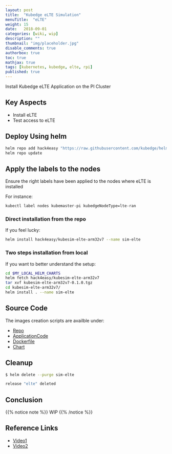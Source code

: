```yaml
---
layout: post
title:  "Kubedge eLTE Simulation"
menuTitle:  "eLTE"
weight: 15
date:   2018-09-01
categories: [wiki, wip]
description: ""
thumbnail: "img/placeholder.jpg"
disable_comments: true
authorbox: true
toc: true
mathjax: true
tags: [kubernetes, kubedge, elte, rpi]
published: true
---
```


Install Kubedge eLTE Application on the PI Cluster

<!--more-->

## Key Aspects

- Install eLTE
- Test access to eLTE

## Deploy Using helm

```bash
helm repo add hack4easy "https://raw.githubusercontent.com/kubedge/helmrepos/arm32v7/hack4easy"
helm repo update
```

## Apply the labels to the nodes

Ensure the right labels have been applied to the nodes where eLTE is installed

For instance:

```bash
kubectl label nodes kubemaster-pi kubedgeNodeType=lte-ran
```

### Direct installation from the repo

If you feel lucky:

```bash
helm install hack4easy/kubesim-elte-arm32v7 --name sim-elte
```

### Two steps installation from local

If you want to better understand the setup:

```bash
cd $MY_LOCAL_HELM_CHARTS
helm fetch hack4easy/kubesim-elte-arm32v7
tar xvf kubesim-elte-arm32v7-0.1.0.tgz
cd kubesim-elte-arm32v7/
helm install . --name sim-elte
```
## Source Code

The images creation scripts are availble under:

- [Repo](https://github.com/kubedge/kubesim_elte)
- [ApplicationCode](https://github.com/kubedge/kubesim_elte/tree/arm32v7/kubesim_elte)
- [Dockerfile](https://github.com/kubedge/kubesim_elte/tree/arm32v7/images/kubesim_elte)
- [Chart](https://github.com/kubedge/kubesim_elte/tree/arm32v7/charts/kubesim-elte-arm32v7)

## Cleanup

```bash
$ helm delete --purge sim-elte

release "elte" deleted
```

## Conclusion

{{% notice note %}}
WIP
{{% /notice %}}

## Reference Links

- [Video1](https://youtu.be/ZyTLMnzehyU?t=1798)
- [Video2](https://www.youtube.com/watch?v=a7MX6ED2zVM)
